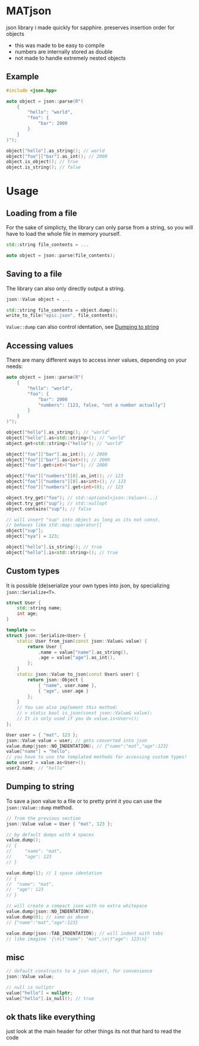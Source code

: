 # MATjson

json library i made quickly for sapphire. preserves insertion order for objects

- this was made to be easy to compile
- numbers are internally stored as double
- not made to handle extremely nested objects

## Example

```cpp
#include <json.hpp>

auto object = json::parse(R"(
    {
        "hello": "world",
        "foo": {
            "bar": 2000
        }
    }
)");

object["hello"].as_string(); // world
object["foo"]["bar"].as_int(); // 2000
object.is_object(); // true
object.is_string(); // false
```

# Usage

## Loading from a file
For the sake of simplicty, the library can only parse from a string, so you will have to load the whole file in memory yourself.

```cpp
std::string file_contents = ...

auto object = json::parse(file_contents);
```

## Saving to a file
The library can also only directly output a string.
```cpp
json::Value object = ...

std::string file_contents = object.dump();
write_to_file("epic.json", file_contents);
```
`Value::dump` can also control identation, see [Dumping to string](#dumping-to-string)

## Accessing values
There are many different ways to access inner values, depending on your needs:
```cpp
auto object = json::parse(R"(
    {
        "hello": "world",
        "foo": {
            "bar": 2000
            "numbers": [123, false, "not a number actually"]
        }
    }
)");

object["hello"].as_string(); // "world"
object["hello"].as<std::string>(); // "world"
object.get<std::string>("hello"); // "world"

object["foo"]["bar"].as_int(); // 2000
object["foo"]["bar"].as<int>(); // 2000
object["foo"].get<int>("bar"); // 2000

object["foo"]["numbers"][0].as_int(); // 123
object["foo"]["numbers"][0].as<int>(); // 123
object["foo"]["numbers"].get<int>(0); // 123

object.try_get("foo"); // std::optional<json::Value>(...)
object.try_get("sup"); // std::nullopt
object.contains("sup"); // false

// will insert "sup" into object as long as its not const.
// behaves like std::map::operator[]
object["sup"];
object["nya"] = 123;

object["hello"].is_string(); // true
object["hello"].is<std::string>(); // true
```

## Custom types
It is possible (de)serialize your own types into json, by specializing `json::Serialize<T>`.
```cpp
struct User {
    std::string name;
    int age;
}

template <>
struct json::Serialize<User> {
    static User from_json(const json::Value& value) {
        return User {
            .name = value["name"].as_string(),
            .age = value["age"].as_int(),
        };
    }
    static json::Value to_json(const User& user) {
        return json::Object {
            { "name", user.name },
            { "age", user.age }
        };
    }
    // You can also implement this method:
    // > static bool is_json(const json::Value& value);
    // It is only used if you do value.is<User>();
};

User user = { "mat", 123 };
json::Value value = user; // gets converted into json
value.dump(json::NO_INDENTATION); // {"name":"mat","age":123}
value["name"] = "hello";
// you have to use the templated methods for accessing custom types!
auto user2 = value.as<User>();
user2.name; // "hello"
```

## Dumping to string
To save a json value to a file or to pretty print it you can use the `json::Value::dump` method.
```cpp
// from the previous section
json::Value value = User { "mat", 123 };

// by default dumps with 4 spaces
value.dump();
// {
//     "name": "mat",
//     "age": 123    
// }

value.dump(1); // 1 space identation
// {
//  "name": "mat",
//  "age": 123    
// }

// will create a compact json with no extra whitepace
value.dump(json::NO_INDENTATION);
value.dump(0); // same as above
// {"name":"mat","age":123}

value.dump(json::TAB_INDENTATION); // will indent with tabs
// like imagine '{\n\t"name": "mat",\n\t"age": 123\n}'
```

## misc
```cpp
// default constructs to a json object, for convenience
json::Value value;

// null is nullptr
value["hello"] = nullptr;
value["hello"].is_null(); // true
```

## ok thats like everything
just look at the main header for other things its not that hard to read the code